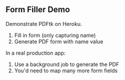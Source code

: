 ## Form Filler Demo

Demonstrate PDFtk on Heroku.

  1. Fill in form (only capturing name)
  1. Generate PDF form with name value

In a real production app:

  1. Use a background job to generate the PDF
  1. You'd need to map many more form fields
